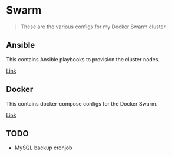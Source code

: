 # Swarm

> These are the various configs for my Docker Swarm cluster

## Ansible

This contains Ansible playbooks to provision the cluster nodes.

[Link](./ansible)

## Docker

This contains docker-compose configs for the Docker Swarm.

[Link](./docker)

## TODO

* MySQL backup cronjob
